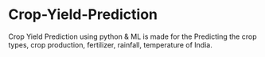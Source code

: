 # Crop-Yield-Prediction

Crop Yield Prediction using python & ML is made for the Predicting the crop types, crop production, fertilizer, rainfall, temperature of India.
